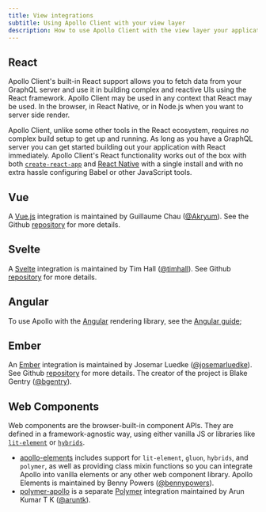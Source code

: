 ```yaml
---
title: View integrations
subtitle: Using Apollo Client with your view layer
description: How to use Apollo Client with the view layer your application is developed in!
---
```


## React

Apollo Client's built-in React support allows you to fetch data from your GraphQL server and use it in building complex and reactive UIs using the React framework. Apollo Client may be used in any context that React may be used. In the browser, in React Native, or in Node.js when you want to server side render.

Apollo Client, unlike some other tools in the React ecosystem, requires _no_ complex build setup to get up and running. As long as you have a GraphQL server you can get started building out your application with React immediately. Apollo Client's React functionality works out of the box with both [`create-react-app`](https://github.com/facebookincubator/create-react-app) and [React Native](http://facebook.github.io/react-native
) with a single install and with no extra hassle configuring Babel or other JavaScript tools.

## Vue

A [Vue.js](https://vuejs.org/) integration is maintained by Guillaume Chau ([@Akryum](https://github.com/Akryum)). See the Github [repository](https://github.com/Akryum/vue-apollo) for more details.

## Svelte

A [Svelte](https://svelte.dev) integration is maintained by Tim Hall ([@timhall](https://github.com/timhall)). See Github [repository](https://github.com/timhall/svelte-apollo) for more details.

## Angular

To use Apollo with the [Angular](https://angular.io) rendering library, see the [Angular guide](https://www.apollographql.com/docs/angular);

## Ember

An [Ember](http://emberjs.com/) integration is maintained by Josemar Luedke ([@josemarluedke](https://github.com/josemarluedke)). See Github [repository](https://github.com/ember-graphql/ember-apollo-client) for more details. The creator of the project is Blake Gentry ([@bgentry](https://github.com/bgentry)).

## Web Components

Web components are the browser-built-in component APIs. They are defined in a framework-agnostic way, using either vanilla JS or libraries like [`lit-element`](https://lit-element.polymer-project.org) or [`hybrids`](https://hybrids.js.org).

- [apollo-elements](https://github.com/apollo-elements/apollo-elements) includes support for `lit-element`, `gluon`, `hybrids`, and `polymer`, as well as providing class mixin functions so you can integrate Apollo into vanilla elements or any other web component library. Apollo Elements is maintained by Benny Powers ([@bennypowers](https://github.com/bennypowers)).
- [polymer-apollo](https://github.com/aruntk/polymer-apollo) is a separate [Polymer](https://www.polymer-project.org/) integration maintained by Arun Kumar T K ([@aruntk](https://github.com/aruntk)).
